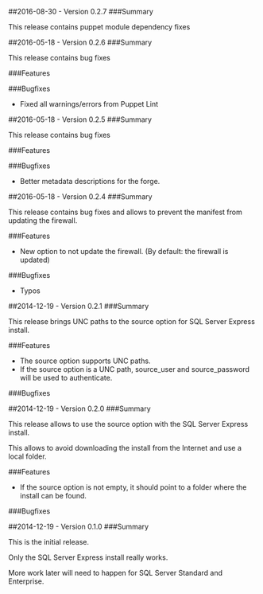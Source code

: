 ##2016-08-30 - Version 0.2.7
###Summary

 This release contains puppet module dependency fixes

##2016-05-18 - Version 0.2.6
###Summary

 This release contains bug fixes 

###Features

###Bugfixes
- Fixed all warnings/errors from Puppet Lint

##2016-05-18 - Version 0.2.5
###Summary

 This release contains bug fixes 

###Features

###Bugfixes
- Better metadata descriptions for the forge.

##2016-05-18 - Version 0.2.4
###Summary

 This release contains bug fixes and allows to prevent the manifest from updating the firewall.

###Features
- New option to not update the firewall. (By default: the firewall is updated)

###Bugfixes
- Typos


##2014-12-19 - Version 0.2.1
###Summary

 This release brings UNC paths to the source option for SQL Server Express install.

###Features
- The source option supports UNC paths.
- If the source option is a UNC path, source_user and source_password will be used to authenticate.

###Bugfixes


##2014-12-19 - Version 0.2.0
###Summary

This release allows to use the source option with the SQL Server Express install.

This allows to avoid downloading the install from the Internet and use a local folder.

###Features
- If the source option is not empty, it should point to a folder where the install can be found.

###Bugfixes



##2014-12-19 - Version 0.1.0
###Summary

This is the initial release.

Only the SQL Server Express install really works.

More work later will need to happen for SQL Server Standard and Enterprise.
